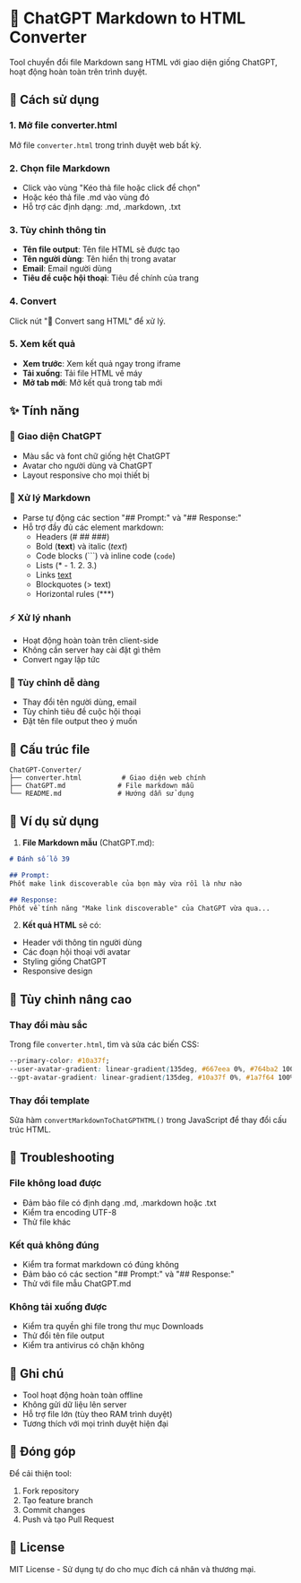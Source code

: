 # 🤖 ChatGPT Markdown to HTML Converter

Tool chuyển đổi file Markdown sang HTML với giao diện giống ChatGPT, hoạt động hoàn toàn trên trình duyệt.

## 🚀 Cách sử dụng

### 1. Mở file converter.html
Mở file `converter.html` trong trình duyệt web bất kỳ.

### 2. Chọn file Markdown
- Click vào vùng "Kéo thả file hoặc click để chọn"
- Hoặc kéo thả file .md vào vùng đó
- Hỗ trợ các định dạng: .md, .markdown, .txt

### 3. Tùy chỉnh thông tin
- **Tên file output**: Tên file HTML sẽ được tạo
- **Tên người dùng**: Tên hiển thị trong avatar
- **Email**: Email người dùng
- **Tiêu đề cuộc hội thoại**: Tiêu đề chính của trang

### 4. Convert
Click nút "🔄 Convert sang HTML" để xử lý.

### 5. Xem kết quả
- **Xem trước**: Xem kết quả ngay trong iframe
- **Tải xuống**: Tải file HTML về máy
- **Mở tab mới**: Mở kết quả trong tab mới

## ✨ Tính năng

### 🎨 Giao diện ChatGPT
- Màu sắc và font chữ giống hệt ChatGPT
- Avatar cho người dùng và ChatGPT
- Layout responsive cho mọi thiết bị

### 📝 Xử lý Markdown
- Parse tự động các section "## Prompt:" và "## Response:"
- Hỗ trợ đầy đủ các element markdown:
  - Headers (# ## ###)
  - Bold (**text**) và italic (*text*)
  - Code blocks (```) và inline code (`code`)
  - Lists (* - 1. 2. 3.)
  - Links [text](url)
  - Blockquotes (> text)
  - Horizontal rules (***)

### ⚡ Xử lý nhanh
- Hoạt động hoàn toàn trên client-side
- Không cần server hay cài đặt gì thêm
- Convert ngay lập tức

### 🔧 Tùy chỉnh dễ dàng
- Thay đổi tên người dùng, email
- Tùy chỉnh tiêu đề cuộc hội thoại
- Đặt tên file output theo ý muốn

## 📁 Cấu trúc file

```
ChatGPT-Converter/
├── converter.html          # Giao diện web chính
├── ChatGPT.md             # File markdown mẫu
└── README.md              # Hướng dẫn sử dụng
```

## 🎯 Ví dụ sử dụng

1. **File Markdown mẫu** (ChatGPT.md):
```markdown
# Đánh số lô 39

## Prompt:
Phốt make link discoverable của bọn mày vừa rồi là như nào

## Response:
Phốt về tính năng "Make link discoverable" của ChatGPT vừa qua...
```

2. **Kết quả HTML** sẽ có:
- Header với thông tin người dùng
- Các đoạn hội thoại với avatar
- Styling giống ChatGPT
- Responsive design

## 🔧 Tùy chỉnh nâng cao

### Thay đổi màu sắc
Trong file `converter.html`, tìm và sửa các biến CSS:
```css
--primary-color: #10a37f;
--user-avatar-gradient: linear-gradient(135deg, #667eea 0%, #764ba2 100%);
--gpt-avatar-gradient: linear-gradient(135deg, #10a37f 0%, #1a7f64 100%);
```

### Thay đổi template
Sửa hàm `convertMarkdownToChatGPTHTML()` trong JavaScript để thay đổi cấu trúc HTML.

## 🐛 Troubleshooting

### File không load được
- Đảm bảo file có định dạng .md, .markdown hoặc .txt
- Kiểm tra encoding UTF-8
- Thử file khác

### Kết quả không đúng
- Kiểm tra format markdown có đúng không
- Đảm bảo có các section "## Prompt:" và "## Response:"
- Thử với file mẫu ChatGPT.md

### Không tải xuống được
- Kiểm tra quyền ghi file trong thư mục Downloads
- Thử đổi tên file output
- Kiểm tra antivirus có chặn không

## 📝 Ghi chú

- Tool hoạt động hoàn toàn offline
- Không gửi dữ liệu lên server
- Hỗ trợ file lớn (tùy theo RAM trình duyệt)
- Tương thích với mọi trình duyệt hiện đại

## 🤝 Đóng góp

Để cải thiện tool:
1. Fork repository
2. Tạo feature branch
3. Commit changes
4. Push và tạo Pull Request

## 📄 License

MIT License - Sử dụng tự do cho mục đích cá nhân và thương mại. 